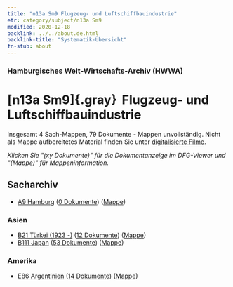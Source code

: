 ```yaml
---
title: "n13a Sm9 Flugzeug- und Luftschiffbauindustrie"
etr: category/subject/n13a Sm9
modified: 2020-12-18
backlink: ../../about.de.html
backlink-title: "Systematik-Übersicht"
fn-stub: about
---
```


### Hamburgisches Welt-Wirtschafts-Archiv (HWWA)
# [n13a Sm9]{.gray}&#8201; Flugzeug- und Luftschiffbauindustrie&#160; 




Insgesamt 4 Sach-Mappen, 79 Dokumente - Mappen unvollständig.
Nicht als Mappe aufbereitetes Material finden Sie unter [digitalisierte Filme](/film/h1_sh).

_Klicken Sie "(xy Dokumente)" für die Dokumentanzeige im DFG-Viewer und "(Mappe)" für Mappeninformation._

## Sacharchiv



- [A9 Hamburg](../../../geo/about.de.html#A9) (<a href="https://dfg-viewer.de/show/?tx_dlf[id]=https://pm20.zbw.eu/mets/sh/1409xx/140905/1451xx/145133/public.mets.de.xml" target="_blank">0 Dokumente</a>) ([Mappe](http://purl.org/pressemappe20/folder/sh/140905,145133))

### Asien

- [B21 Türkei (1923 -)](../../../geo/about.de.html#B21) (<a href="https://dfg-viewer.de/show/?tx_dlf[id]=https://pm20.zbw.eu/mets/sh/1411xx/141111/1451xx/145133/public.mets.de.xml" target="_blank">12 Dokumente</a>) ([Mappe](http://purl.org/pressemappe20/folder/sh/141111,145133))
- [B111 Japan](../../../geo/about.de.html#B111) (<a href="https://dfg-viewer.de/show/?tx_dlf[id]=https://pm20.zbw.eu/mets/sh/1412xx/141272/1451xx/145133/public.mets.de.xml" target="_blank">53 Dokumente</a>) ([Mappe](http://purl.org/pressemappe20/folder/sh/141272,145133))

### Amerika

- [E86 Argentinien](../../../geo/about.de.html#E86) (<a href="https://dfg-viewer.de/show/?tx_dlf[id]=https://pm20.zbw.eu/mets/sh/1416xx/141692/1451xx/145133/public.mets.de.xml" target="_blank">14 Dokumente</a>) ([Mappe](http://purl.org/pressemappe20/folder/sh/141692,145133))


